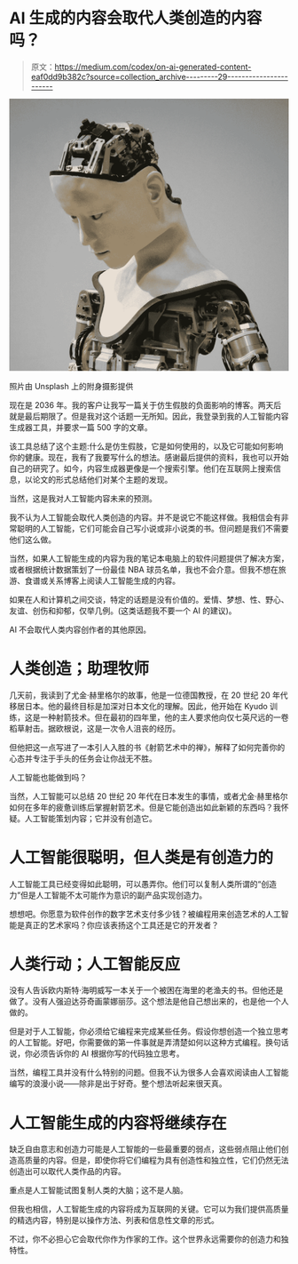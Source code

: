 # AI 生成的内容会取代人类创造的内容吗？

> 原文：<https://medium.com/codex/on-ai-generated-content-eaf0dd9b382c?source=collection_archive---------29----------------------->

![](img/708686e1b9a1bc795191bbb649abee68.png)

照片由 Unsplash 上的附身摄影提供

现在是 2036 年。我的客户让我写一篇关于仿生假肢的负面影响的博客。两天后就是最后期限了。但是我对这个话题一无所知。因此，我登录到我的人工智能内容生成器工具，并要求一篇 500 字的文章。

该工具总结了这个主题:什么是仿生假肢，它是如何使用的，以及它可能如何影响你的健康。现在，我有了我要写什么的想法。感谢最后提供的资料，我也可以开始自己的研究了。如今，内容生成器更像是一个搜索引擎。他们在互联网上搜索信息，以论文的形式总结他们对某个主题的发现。

当然，这是我对人工智能内容未来的预测。

我不认为人工智能会取代人类创造的内容。并不是说它不能这样做。我相信会有非常聪明的人工智能，它们可能会自己写小说或非小说类的书。但问题是我们不需要他们这么做。

当然，如果人工智能生成的内容为我的笔记本电脑上的软件问题提供了解决方案，或者根据统计数据策划了一份最佳 NBA 球员名单，我也不会介意。但我不想在旅游、食谱或关系博客上阅读人工智能生成的内容。

如果在人和计算机之间交谈，特定的话题是没有价值的。爱情、梦想、性、野心、友谊、创伤和抑郁，仅举几例。(这类话题我不要一个 AI 的建议)。

AI 不会取代人类内容创作者的其他原因。

# 人类创造；助理牧师

几天前，我读到了尤金·赫里格尔的故事，他是一位德国教授，在 20 世纪 20 年代移居日本。他的最终目标是加深对日本文化的理解。因此，他开始在 Kyudo 训练，这是一种射箭技术。但在最初的四年里，他的主人要求他向仅七英尺远的一卷稻草射击。据欧根说，这是一次令人沮丧的经历。

但他把这一点写进了一本引人入胜的书《射箭艺术中的禅》，解释了如何完善你的心态并专注于手头的任务会让你战无不胜。

人工智能也能做到吗？

当然，人工智能可以总结 20 世纪 20 年代在日本发生的事情，或者尤金·赫里格尔如何在多年的疲惫训练后掌握射箭艺术。但是它能创造出如此新颖的东西吗？我怀疑。人工智能策划内容；它并没有创造它。

# 人工智能很聪明，但人类是有创造力的

人工智能工具已经变得如此聪明，可以愚弄你。他们可以复制人类所谓的“创造力”但是人工智能不太可能作为意识的副产品实现创造力。

想想吧。你愿意为软件创作的数字艺术支付多少钱？被编程用来创造艺术的人工智能是真正的艺术家吗？你应该表扬这个工具还是它的开发者？

# 人类行动；人工智能反应

没有人告诉欧内斯特·海明威写一本关于一个被困在海里的老渔夫的书。但他还是做了。没有人强迫达芬奇画蒙娜丽莎。这个想法是他自己想出来的，也是他一个人做的。

但是对于人工智能，你必须给它编程来完成某些任务。假设你想创造一个独立思考的人工智能。好吧，你需要做的第一件事就是弄清楚如何以这种方式编程。换句话说，你必须告诉你的 AI 根据你写的代码独立思考。

当然，编程工具并没有什么特别的问题。但我不认为很多人会喜欢阅读由人工智能编写的浪漫小说——除非是出于好奇。整个想法听起来很天真。

# 人工智能生成的内容将继续存在

缺乏自由意志和创造力可能是人工智能的一些最重要的弱点，这些弱点阻止他们创造高质量的内容。但是，即使你将它们编程为具有创造性和独立性，它们仍然无法创造出可以取代人类作品的内容。

重点是人工智能试图复制人类的大脑；这不是人脑。

但我也相信，人工智能生成的内容将成为互联网的关键。它可以为我们提供高质量的精选内容，特别是以操作方法、列表和信息性文章的形式。

不过，你不必担心它会取代你作为作家的工作。这个世界永远需要你的创造力和独特性。